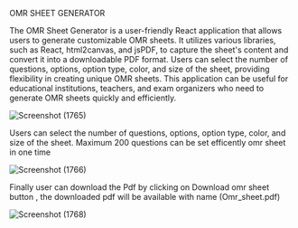OMR SHEET GENERATOR



The OMR Sheet Generator is a user-friendly React application that allows users to generate customizable OMR sheets. It utilizes various libraries, such as React, html2canvas, and jsPDF, to capture the sheet's content and convert it into a downloadable PDF format. Users can select the number of questions, options, option type, color, and size of the sheet, providing flexibility in creating unique OMR sheets. This application can be useful for educational institutions, teachers, and exam organizers who need to generate OMR sheets quickly and efficiently. 

![Screenshot (1765)](https://github.com/goel-muskan/OMR-Sheet-Generator/assets/92303233/7e617e77-e2dd-46fe-8b95-376efb7ea7b8)

Users can select the number of questions, options, option type, color, and size of the sheet. Maximum 200 questions can be set efficently omr sheet in one time

![Screenshot (1766)](https://github.com/goel-muskan/OMR-Sheet-Generator/assets/92303233/7f6df5b3-60d9-4a0c-888a-28de639bed89)

Finally user can download the Pdf by clicking on Download omr sheet button , the downloaded pdf will be available with name (Omr_sheet.pdf)

![Screenshot (1768)](https://github.com/goel-muskan/OMR-Sheet-Generator/assets/92303233/a75d65e6-2be8-4f94-92c7-b28d6d78676a)


